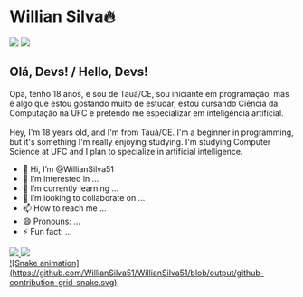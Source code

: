 <h1>Willian Silva🔥</h1>

<div>
<a href="https://www.linkedin.com/in/willian-silva01/" target="_blank"><img loading="lazy" src="https://img.shields.io/badge/LinkedIn-0077B5?style=for-the-badge&logo=linkedin&logoColor=white" target="_blank"></a>
<a href="mailto:antonio.willian051@gmail.com" target="_blank"><img loading="lazy" src="https://img.shields.io/badge/Gmail-D14836?style=for-the-badge&logo=gmail&logoColor=white" target="_blank"></a>
</div>

<div>
<h2>Olá, Devs! / Hello, Devs!</h2>
Opa, tenho 18 anos, e sou de Tauá/CE, sou iniciante em programação, mas é algo que estou gostando muito de estudar, estou cursando Ciência da Computação na UFC e pretendo me especializar em inteligência artificial.
</br>
</br>
Hey, I'm 18 years old, and I'm from Tauá/CE. I'm a beginner in programming, but it's something I'm really enjoying studying. I'm studying Computer Science at UFC and I plan to specialize in artificial intelligence.
</div>

- 👋 Hi, I’m @WillianSilva51
- 👀 I’m interested in ...
- 🌱 I’m currently learning ...
- 💞️ I’m looking to collaborate on ...
- 📫 How to reach me ...
- 😄 Pronouns: ...
- ⚡ Fun fact: ...


<div>
<a href="https://github.com/WillianSilva51">
<img loading="lazy" height="180em" src="https://github-readme-stats.vercel.app/api/top-langs/?username=WillianSilva51&layout=compact&langs_count=7&theme=dracula"/>
<img loading="lazy" height="180em" src="https://github-readme-stats.vercel.app/api?username=WillianSilva51&show_icons=true&theme=dracula&include_all_commits=true&count_private=true"/>
</div>
![Snake animation](https://github.com/WillianSilva51/WillianSilva51/blob/output/github-contribution-grid-snake.svg)
